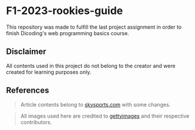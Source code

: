 # F1-2023-rookies-guide

This repository was made to fulfill the last project assignment in order to finish Dicoding's web programming basics course.

## Disclaimer

All contents used in this project do not belong to the creator and were created for learning purposes only.

## References

> Article contents belong to [skysports.com](https://www.skysports.com/f1/news/12433/12815816/formula-1-2023-rookies-oscar-piastri-nyck-de-vries-and-logan-sargeant-set-to-embark-on-debut-campaigns) with some changes.

> All images used here are credited to [gettyimages](https://www.gettyimages.com/) and their respective contributors. 
